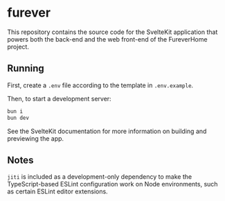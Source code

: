 # furever

This repository contains the source code for the SvelteKit application that
powers both the back-end and the web front-end of the FureverHome project.

## Running

First, create a `.env` file according to the template in `.env.example`.

Then, to start a development server:

```sh
bun i
bun dev
```

See the SvelteKit documentation for more information on building and previewing
the app.

## Notes

`jiti` is included as a development-only dependency to make the TypeScript-based
ESLint configuration work on Node environments, such as certain ESLint editor
extensions.
